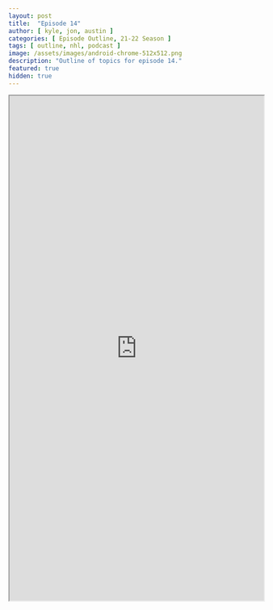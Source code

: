 ```yaml
---
layout: post
title:  "Episode 14"
author: [ kyle, jon, austin ]
categories: [ Episode Outline, 21-22 Season ]
tags: [ outline, nhl, podcast ]
image: /assets/images/android-chrome-512x512.png
description: "Outline of topics for episode 14."
featured: true
hidden: true
---
```


<iframe src="https://docs.google.com/document/d/e/2PACX-1vRZllUZlHDkjYD8MgrsnzZ6cqNOtbUId0_VqDcnykTIeMl-1NMw7HtmuPL_H0QdvcG4dq2oZlrQma-U/pub?embedded=true" width="100%" height="1000"></iframe>
